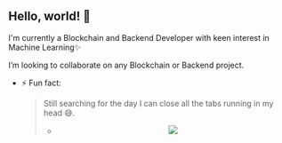 ## Hello, world!  👋
<!--[//]: # - 🔭 I’m currently working on ...-->

  I'm currently a Blockchain and Backend Developer with keen interest in Machine Learning✨

   I’m looking to collaborate on any Blockchain or Backend project.


- ⚡ Fun fact: <blockquote> Still searching for the day I can close all the tabs running in my head 😅.

 
  - <p align="center" height="500%"> <img src=https://github.com/LikemDzokoto/LikemDzokoto/blob/main/source.gif /> </p>
